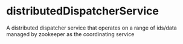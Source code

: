 # distributedDispatcherService
A distributed dispatcher service that operates on a range of ids/data managed by zookeeper as the coordinating service
